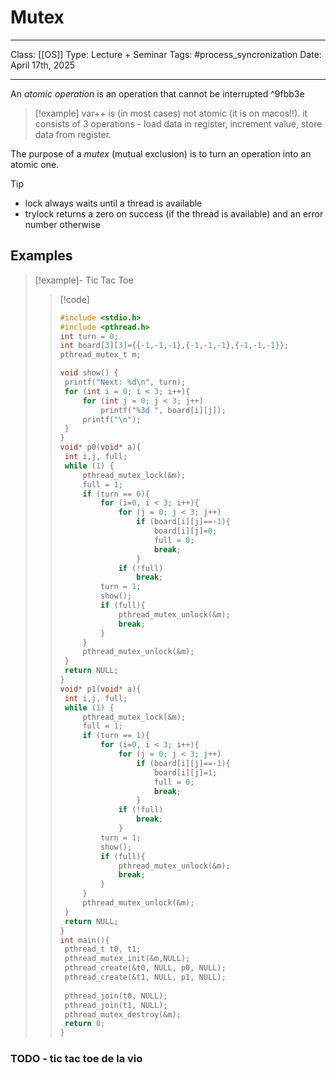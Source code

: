 # Mutex
___
Class: [[OS]]
Type: Lecture + Seminar
Tags: #process_syncronization
Date: April 17th, 2025
___
An *atomic operation* is an operation that cannot be interrupted  ^9fbb3e
>[!example] 
>var++ is (in most cases) not atomic (it is on macos!!). it consists of 3 operations - load data in register, increment value, store data from register.

The purpose of a *mutex* (mutual exclusion) is to turn an operation into an atomic one.

>[!tip]
>- lock always waits until a thread is available
>- trylock returns a zero on success (if the thread is available) and an error number otherwise

## Examples
>[!example]- Tic Tac Toe
>>[!code]
>>```c
>>#include <stdio.h>
>>#include <pthread.h>
>> int turn = 0;
>> int board[3][3]={{-1,-1,-1},{-1,-1,-1},{-1,-1,-1}};
>> pthread_mutex_t m;
>>
>>void show() {
>>	printf("Next: %d\n", turn);
>>	for (int i = 0; i < 3; i++){
>>		for (int j = 0; j < 3; j++)
>>			printf("%3d ", board[i][j]);
>>		printf("\n");
>>	}
>>}
>>void* p0(void* a){
>>	int i,j, full;
>>	while (1) {
>>		pthread_mutex_lock(&m);
>>		full = 1;
>>		if (turn == 0){
>>			for (i=0, i < 3; i++){
>>				for (j = 0; j < 3; j++)
>>					if (board[i][j]==-1){
>>						board[i][j]=0;
>>						full = 0;
>>						break;
>>					}
>>				if (!full)
>>					break;
>>			turn = 1;
>>			show();
>>			if (full){
>>				pthread_mutex_unlock(&m);
>>				break;
>>			}
>>		}
>>		pthread_mutex_unlock(&m); 
>>	}
>>	return NULL;
>>}
>>void* p1(void* a){
>>	int i,j, full;
>>	while (1) {
>>		pthread_mutex_lock(&m);
>>		full = 1;
>>		if (turn == 1){
>>			for (i=0, i < 3; i++){
>>				for (j = 0; j < 3; j++)
>>					if (board[i][j]==-1){
>>						board[i][j]=1;
>>						full = 0;
>>						break;
>>					}
>>				if (!full)
>>					break;
>>				}
>>			turn = 1;
>>			show();
>>			if (full){
>>				pthread_mutex_unlock(&m);
>>				break;
>>			}
>>		}
>>		pthread_mutex_unlock(&m);
>>	}
>>	return NULL;
>>}
>>int main(){
>>	pthread_t t0, t1;
>>	pthread_mutex_init(&m,NULL);
>>	pthread_create(&t0, NULL, p0, NULL);
>>	pthread_create(&t1, NULL, p1, NULL);
>>	
>>	pthread_join(t0, NULL);
>>	pthread_join(t1, NULL);
>>	pthread_mutex_destroy(&m);
>>	return 0;
>>}
>>```
### TODO - tic tac toe de la vio
